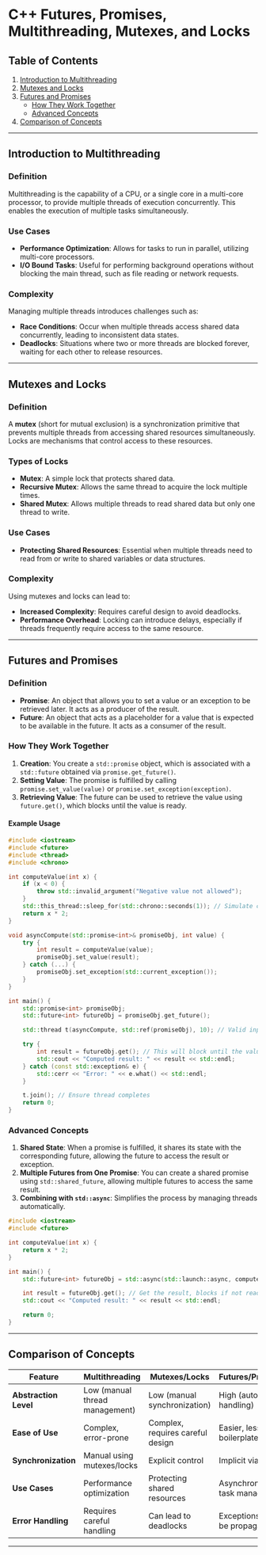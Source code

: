 # C++ Futures, Promises, Multithreading, Mutexes, and Locks

## Table of Contents
1. [Introduction to Multithreading](#introduction-to-multithreading)
2. [Mutexes and Locks](#mutexes-and-locks)
3. [Futures and Promises](#futures-and-promises)
   - [How They Work Together](#how-they-work-together)
   - [Advanced Concepts](#advanced-concepts)
4. [Comparison of Concepts](#comparison-of-concepts)

---

## Introduction to Multithreading

### Definition
Multithreading is the capability of a CPU, or a single core in a multi-core processor, to provide multiple threads of execution concurrently. This enables the execution of multiple tasks simultaneously.

### Use Cases
- **Performance Optimization**: Allows for tasks to run in parallel, utilizing multi-core processors.
- **I/O Bound Tasks**: Useful for performing background operations without blocking the main thread, such as file reading or network requests.

### Complexity
Managing multiple threads introduces challenges such as:
- **Race Conditions**: Occur when multiple threads access shared data concurrently, leading to inconsistent data states.
- **Deadlocks**: Situations where two or more threads are blocked forever, waiting for each other to release resources.

---

## Mutexes and Locks

### Definition
A **mutex** (short for mutual exclusion) is a synchronization primitive that prevents multiple threads from accessing shared resources simultaneously. Locks are mechanisms that control access to these resources.

### Types of Locks
- **Mutex**: A simple lock that protects shared data.
- **Recursive Mutex**: Allows the same thread to acquire the lock multiple times.
- **Shared Mutex**: Allows multiple threads to read shared data but only one thread to write.

### Use Cases
- **Protecting Shared Resources**: Essential when multiple threads need to read from or write to shared variables or data structures.

### Complexity
Using mutexes and locks can lead to:
- **Increased Complexity**: Requires careful design to avoid deadlocks.
- **Performance Overhead**: Locking can introduce delays, especially if threads frequently require access to the same resource.

---

## Futures and Promises

### Definition
- **Promise**: An object that allows you to set a value or an exception to be retrieved later. It acts as a producer of the result.
- **Future**: An object that acts as a placeholder for a value that is expected to be available in the future. It acts as a consumer of the result.

### How They Work Together
1. **Creation**: You create a `std::promise` object, which is associated with a `std::future` obtained via `promise.get_future()`.
2. **Setting Value**: The promise is fulfilled by calling `promise.set_value(value)` or `promise.set_exception(exception)`.
3. **Retrieving Value**: The future can be used to retrieve the value using `future.get()`, which blocks until the value is ready.

#### Example Usage
```cpp
#include <iostream>
#include <future>
#include <thread>
#include <chrono>

int computeValue(int x) {
    if (x < 0) {
        throw std::invalid_argument("Negative value not allowed");
    }
    std::this_thread::sleep_for(std::chrono::seconds(1)); // Simulate computation
    return x * 2;
}

void asyncCompute(std::promise<int>& promiseObj, int value) {
    try {
        int result = computeValue(value);
        promiseObj.set_value(result);
    } catch (...) {
        promiseObj.set_exception(std::current_exception());
    }
}

int main() {
    std::promise<int> promiseObj;
    std::future<int> futureObj = promiseObj.get_future();

    std::thread t(asyncCompute, std::ref(promiseObj), 10); // Valid input

    try {
        int result = futureObj.get(); // This will block until the value is ready
        std::cout << "Computed result: " << result << std::endl;
    } catch (const std::exception& e) {
        std::cerr << "Error: " << e.what() << std::endl;
    }

    t.join(); // Ensure thread completes
    return 0;
}
```

### Advanced Concepts
1. **Shared State**: When a promise is fulfilled, it shares its state with the corresponding future, allowing the future to access the result or exception.
2. **Multiple Futures from One Promise**: You can create a shared promise using `std::shared_future`, allowing multiple futures to access the same result.
3. **Combining with `std::async`**: Simplifies the process by managing threads automatically.
```cpp
#include <iostream>
#include <future>

int computeValue(int x) {
    return x * 2;
}

int main() {
    std::future<int> futureObj = std::async(std::launch::async, computeValue, 10);

    int result = futureObj.get(); // Get the result, blocks if not ready
    std::cout << "Computed result: " << result << std::endl;

    return 0;
}
```

---

## Comparison of Concepts

| Feature               | Multithreading                     | Mutexes/Locks                  | Futures/Promises                |
|-----------------------|------------------------------------|--------------------------------|---------------------------------|
| **Abstraction Level** | Low (manual thread management)     | Low (manual synchronization)   | High (automatic handling)       |
| **Ease of Use**       | Complex, error-prone               | Complex, requires careful design| Easier, less boilerplate        |
| **Synchronization**    | Manual using mutexes/locks         | Explicit control                | Implicit via futures            |
| **Use Cases**         | Performance optimization            | Protecting shared resources    | Asynchronous task management    |
| **Error Handling**    | Requires careful handling           | Can lead to deadlocks          | Exceptions can be propagated     |

---
